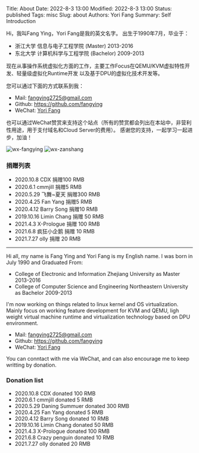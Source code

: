 Title: About
Date: 2022-8-3 13:00
Modified: 2022-8-3 13:00
Status: published
Tags: misc
Slug: about
Authors: Yori Fang
Summary: Self Introduction

Hi，我叫Fang Ying，Yori Fang是我的英文名字。 出生于1990年7月，毕业于：

*   浙江大学 信息与电子工程学院 (Master) 2013-2016
*   东北大学 计算机科学与工程学院 (Bachelor) 2009-2013

现在从事操作系统虚拟化方面的工作，主要工作Focus在QEMU/KVM虚拟特性开发、轻量级虚拟化Runtime开发
以及基于DPU的虚拟化技术开发等。

您可以通过下面的方式联系到我：

* Mail:   fangying2725@gmail.com
* Github: https://github.com/fangying
* WeChat: [Yori Fang](https://kernel.love/pages/about.html)

也可以通过WeChat赞赏来支持这个站点（所有的赞赏都会列出在本站中，非营利性用途，用于支付域名和Cloud Server的费用）。
感谢您的支持，一起学习一起进步，加油！

![wx-fangying](https://kernel.love/images/wx-fangying.jpg)
![wx-zanshang](https://kernel.love/images/wx-zanshang.jpg)

### 捐赠列表

* 2020.10.8  CDX 捐赠100 RMB
* 2020.6.1   cmmjill 捐赠5 RMB
* 2020.5.29   飞舞~夏天 捐赠300 RMB
* 2020.4.25   Fan Yang 捐赠5 RMB
* 2020.4.12   Barry Song 捐赠10 RMB
* 2019.10.16  Limin Chang 捐赠 50 RMB
* 2021.4.3    X-Prologue 捐赠 100 RMB
* 2021.6.8    疯狂小企鹅 捐赠 10 RMB
* 2021.7.27   olly 捐赠 20 RMB

---------------------------------------

Hi all, my name is Fang Ying and Yori Fang is my English name.
I was born in July 1990 and Graduated From:

*   College of Electronic and Information Zhejiang University as Master 2013-2016
*   College of Computer Science and Engineering Northeastern University as Bachelor 2009-2013

I'm now working on things related to linux kernel and OS virtualization. Mainly focus on
working feature development for KVM and QEMU, ligh weight virtual machine runtime and virtualization
technology based on DPU environment.

* Mail:   fangying2725@gmail.com
* Github: https://github.com/fangying
* WeChat: [Yori Fang](https://kernel.love/pages/about.html)

You can conntact with me via WeChat, and can also encourage me to keep writting by donation.

### Donation list

* 2020.10.8   CDX donated 100 RMB
* 2020.6.1    cmmjill donated 5 RMB
* 2020.5.29   Daning Summuer donated 300 RMB
* 2020.4.25   Fan Yang donated 5 RMB
* 2020.4.12   Barry Song donated 10 RMB
* 2019.10.16  Limin Chang donated 50 RMB
* 2021.4.3    X-Prologue donated 100 RMB
* 2021.6.8    Crazy penguin donated 10 RMB
* 2021.7.27   olly donated 20 RMB